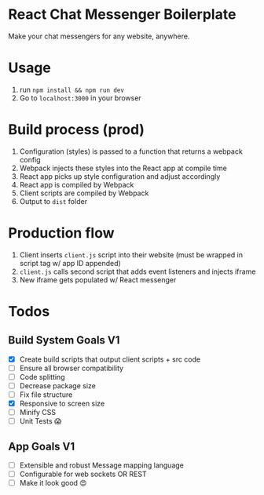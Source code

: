 # React Chat Messenger Boilerplate

Make your chat messengers for any website, anywhere.

# Usage

1. run `npm install && npm run dev`
2. Go to `localhost:3000` in your browser

# Build process (prod)

1. Configuration (styles) is passed to a function that returns a webpack config
2. Webpack injects these styles into the React app at compile time
3. React app picks up style configuration and adjust accordingly
4. React app is compiled by Webpack
5. Client scripts are compiled by Webpack
6. Output to `dist` folder

# Production flow

1. Client inserts `client.js` script into their website (must be wrapped in script tag w/ app ID appended)
2. `client.js` calls second script that adds event listeners and injects iframe
3. New iframe gets populated w/ React messenger


# Todos

## Build System Goals V1

* [x] Create build scripts that output client scripts + src code
* [ ] Ensure all browser compatibility
* [ ] Code splitting
* [ ] Decrease package size
* [ ] Fix file structure
* [x] Responsive to screen size
* [ ] Minify CSS
* [ ] Unit Tests 😱

## App Goals V1

* [ ] Extensible and robust Message mapping language
* [ ] Configurable for web sockets OR REST
* [ ] Make it look good 😍